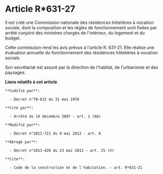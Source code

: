 # Article R*631-27

Il est créé une Commission nationale des résidences hôtelières à vocation sociale, dont la composition et les règles de
fonctionnement sont fixées par arrêté conjoint des ministres chargés de l'intérieur, du logement et du budget. 

Cette commission rend les avis prévus à l'article R. 631-21. Elle réalise une évaluation annuelle du fonctionnement des
résidences hôtelières à vocation sociale. 

Son secrétariat est assuré par la direction de l'habitat, de l'urbanisme et des paysages.

**Liens relatifs à cet article**

	**Codifié par**:

	  - Décret n°78-622 du 31 mai 1978

	**Cité par**:

	  - Arrêté du 19 décembre 2007 - art. 1 (Ab)

	**Modifié par**:

	  - Décret n°2012-721 du 9 mai 2012 - art. 6

	**Abrogé par**:

	  - Décret n°2013-420 du 23 mai 2013 - art. 25 (V)

	**Cite**:

	  - Code de la construction et de l'habitation. - art. R*631-21
